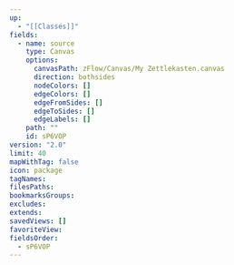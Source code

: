```yaml
---
up:
  - "[[Classes]]"
fields:
  - name: source
    type: Canvas
    options:
      canvasPath: zFlow/Canvas/My Zettlekasten.canvas
      direction: bothsides
      nodeColors: []
      edgeColors: []
      edgeFromSides: []
      edgeToSides: []
      edgeLabels: []
    path: ""
    id: sP6VOP
version: "2.0"
limit: 40
mapWithTag: false
icon: package
tagNames:
filesPaths:
bookmarksGroups:
excludes:
extends:
savedViews: []
favoriteView:
fieldsOrder:
  - sP6VOP
---
```

